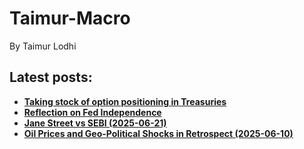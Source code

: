 

<h1> Taimur-Macro </h1>

By Taimur Lodhi

## Latest posts:
  - [**Taking stock of option positioning in Treasuries**](post_4/body.md)
  - [**Reflection on Fed Independence**](post_3/body.md)
  - [**Jane Street vs SEBI (2025-06-21)**](post_2/body.md)
  - [**Oil Prices and Geo-Political Shocks in Retrospect (2025-06-10)**](post_1/body.md)
    








